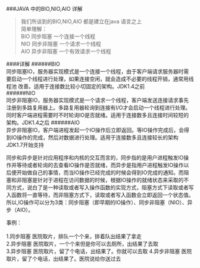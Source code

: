 ###JAVA 中的BIO,NIO,AIO 详解
>   我们所谈到的BIO,NIO,AIO 都是建立在java 语言之上
    <br />简单理解：
      <br />BIO 同步阻塞  一个连接一个线程
      <br />NIO 同步非阻塞  一个请求一个线程
      <br />AIO 异步非阻塞  一个有效请求一个线程

####详解
######BIO<br />
同步阻塞IO，服务器实现模式是一个连接一个线程，由于客户端请求服务器时需要启动一个线程进行处理，如果连接空闲，就会造成不必要的线程开销，通常用线程池
改善。适用于连接数比较小切固定的架构。JDK1.4之前<br />
######NIO<br />
同步非阻塞IO，服务器实现模式是一个请求一个线程，客户端发送连接请求事先注册到多路复用器上。多路复用器轮询到连接有I/O才会启动一个线程进行处理。
同时客户端进程需要时不时轮询IO是否就绪。适用于连接数多且连接时间较短的架构。JDK1.4之后
######AIO<br />
异步非阻塞IO，客户端进程发起一个IO操作后立即返回。等IO操作完成后，会得到IO操作的完成，然后对数据进行处理。适用于连接数多且连接较长的架构JDK1.7开始支持

<p>同步和异步是针对应用程序和内核的交互而言的，同步指的是用户进程触发IO操作并等待或者轮询的去查看IO操作是否就绪，而异步是指用户进程触发IO操作以后便开始做自己的事情，而当IO操作已经完成的时候会得到IO完成的通知。而阻塞和非阻塞是针对于进程在访问数据的时候，根据IO操作的就绪状态来采取的不同方式，说白了是一种读取或者写入操作函数的实现方式，阻塞方式下读取或者写入函数将一直等待，而非阻塞方式下，读取或者写入函数会立即返回一个状态值。 
所以,IO操作可以分为3类：同步阻塞（即早期的IO操作）、同步非阻塞（NIO）、异步（AIO）。</p> 

事例：  
    <br /> 1.同步阻塞   医院取片，排队一个个来，排着队出结果了拿走
    <br />2.异步阻塞   医院取片，一个个来但是你可以去厕所，出结果了去取
    <br />3.异步阻塞   医院取片，留了个电话，出结果了。你就可以去取
    4.异步非阻塞 医院取片，留了个电话，出结果了。医院说给你送过去
